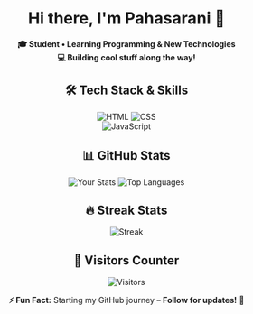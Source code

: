 <div align="center">

# Hi there, I'm **Pahasarani** 👋

**🎓 Student • Learning Programming & New Technologies**  
**💻 Building cool stuff along the way!**

## 🛠️ **Tech Stack & Skills**
![HTML](https://img.shields.io/badge/HTML-E34F26?style=for-the-badge&logo=html5&logoColor=white)
![CSS](https://img.shields.io/badge/CSS-1572B6?style=for-the-badge&logo=css3&logoColor=white)  
![JavaScript](https://img.shields.io/badge/JavaScript-F7DF1E?style=for-the-badge&logo=javascript&logoColor=black)

## 📊 **GitHub Stats**
![Your Stats](https://github-readme-stats.vercel.app/api?username=pahasarani&show_icons=true&theme=radical&hide_border=true)
![Top Languages](https://github-readme-stats.vercel.app/api/top-langs/?username=pahasarani&layout=compact&theme=radical&hide_border=true)

## 🔥 **Streak Stats**
![Streak](https://github-readme-streak-stats.herokuapp.com/?user=pahasarani&theme=radical)

## 👀 **Visitors Counter**
![Visitors](https://visit-counter.itsvg.in/api?id=pahasarani&label=Profile%20Views&color=1&icon=5&pretty=true)

**⚡ Fun Fact:** Starting my GitHub journey – **Follow for updates!** 🚀

</div>
